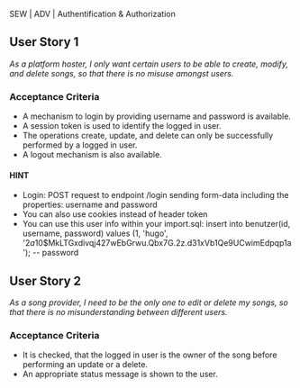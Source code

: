 SEW | ADV | Authentification & Authorization

## User Story 1
*As a platform hoster, I only want certain users to be able to create, modify, and delete songs, so that there is no misuse amongst users.*

### Acceptance Criteria
- A mechanism to login by providing username and password is available.
- A session token is used to identify the logged in user.
- The operations create, update, and delete can only be successfully performed by a logged in user.
- A logout mechanism is also available.

#### HINT
- Login: POST request to endpoint /login sending form-data including the properties: username and password
- You can also use cookies instead of header token
- You can use this user info within your import.sql: insert into benutzer(id, username, password) values (1, 'hugo', '$2a$10$MkLTGxdivqj427wEbGrwu.Qbx7G.2z.d31xVb1Qe9UCwimEdpqp1a'); -- password

## User Story 2
*As a song provider, I need to be the only one to edit or delete my songs, so that there is no misunderstanding between different users.*

### Acceptance Criteria
- It is checked, that the logged in user is the owner of the song before performing an update or a delete.
- An appropriate status message is shown to the user.
